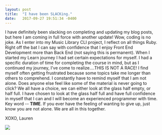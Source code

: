 ```yaml
---
layout: post
title:  "I have been SLACKing."
date:   2017-09-27 19:51:34 -0400
---
```



I have definitely been slacking on completing and updating my blog posts, but here I am coming in full force with another update! Wow, coding is no joke. As I enter into my Music Library CLI project, I reflect on all things Ruby. Right off the bat I can say with confidence that I enjoy Front End Development more than Back End (not saying this is permanent). When I started my Learn journey I had set certain expectations for myself. I had a specific duration of time for completing the course in mind, but as I continued my journey, I've come to realize....THIS IS NOT A RACE! I find myself often getting frustrated because some topics take me longer than others to comprehend. I constantly have to remind myself that I am not alone. Does anyone else feel like some of the material is never going to click? We all have a choice, we can either look at the glass half empty, or half full. I have chosen to look at the glass half full and have full confidence in myself that I can and I will become an experienced programmer with time. Key word -- **TIME**. If you ever have the feeling of wanting to give up, just know you are not alone. We are all in this together.

XOXO,
Lauren

![](https://i.pinimg.com/564x/a0/b3/5e/a0b35e3de527aca60ccc5a87ca7eee2d.jpg)

 
